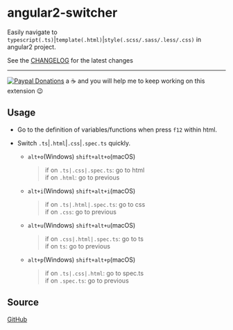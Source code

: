 # angular2-switcher

Easily navigate to `typescript(.ts)`|`template(.html)`|`style(.scss/.sass/.less/.css)` in angular2 project.

See the [CHANGELOG](https://github.com/infinity1207/angular2-switcher/blob/master/ChANGELOG.md) for the latest changes

---

[![Paypal Donations](https://www.paypalobjects.com/en_US/i/btn/btn_donate_SM.gif)](https://www.paypal.me/infinity20091207) a :coffee: and you will help me to keep working on this extension :wink:

## Usage

* Go to the definition of variables/functions when press `f12` within html.

* Switch `.ts`|`.html`|`.css`|`.spec.ts` quickly.

  * `alt+o`(Windows) `shift+alt+o`(macOS)

    > if on `.ts|.css|.spec.ts`: go to html<br>
    > if on `.html`: go to previous

  * `alt+i`(Windows) `shift+alt+i`(macOS)

    > if on `.ts|.html|.spec.ts`: go to css<br>
    > if on `.css`: go to previous

  * `alt+u`(Windows) `shift+alt+u`(macOS)

    > if on `.css|.html|.spec.ts`: go to ts<br>
    > if on `ts`: go to previous

  * `alt+p`(Windows) `shift+alt+p`(macOS)
    > if on `.ts|.css|.html`: go to spec.ts<br>
    > if on `.spec.ts`: go to previous

## Source

[GitHub](https://github.com/infinity1207/angular2-switcher)
